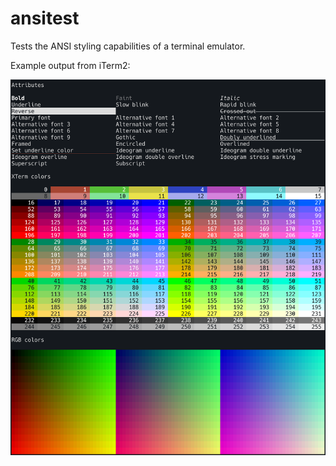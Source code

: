 # ansitest

Tests the ANSI styling capabilities of a terminal emulator.

Example output from iTerm2:

![Screenshot](/images/screenshot.png)
